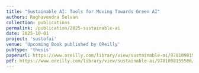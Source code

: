 ```yaml
---
title: "Sustainable AI: Tools for Moving Towards Green AI"
authors: Raghavendra Selvan
collection: publications
permalink: /publication/2025-sustainable-ai
date: 2025-10-01
project: 'sustofai'
venue: 'Upcoming Book published by OReilly'
pubtype: 'thesis'
paperurl: https://www.oreilly.com/library/view/sustainable-ai/9781098155506/
pdf: https://www.oreilly.com/library/view/sustainable-ai/9781098155506/
---
```

